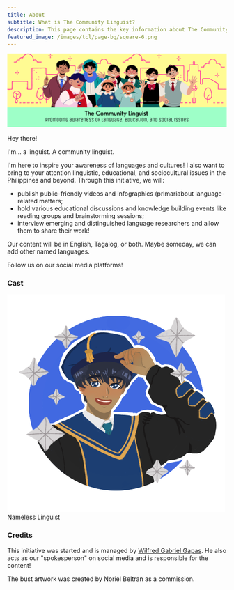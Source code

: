 ```yaml
---
title: About 
subtitle: What is The Community Linguist? 
description: This page contains the key information about The Community Linguist project in English. 
featured_image: /images/tcl/page-bg/square-6.png
---
```

![](/images/tcl/banner.png)

Hey there! 

I'm... a linguist. A community linguist.

I'm here to inspire your awareness of languages and cultures! I also want to bring to your attention linguistic, educational, and sociocultural issues in the Philippines and beyond. Through this initiative, we will:
* publish public-friendly videos and infographics (primariabout language-related matters;
* hold various educational discussions and knowledge building events like reading groups and brainstorming sessions;
* interview emerging and distinguished language researchers and allow them to share their work! 

Our content will be in English, Tagalog, or both. Maybe someday, we can add other named languages.

Follow us on our social media platforms!

### Cast
![](/images/tcl/tcl-a.png)
Nameless Linguist

### Credits
This initiative was started and is managed by [Wilfred Gabriel Gapas](https://senseigab.github.io). He also acts as our "spokesperson" on social media and is responsible for the content!

The bust artwork was created by Noriel Beltran as a commission.
